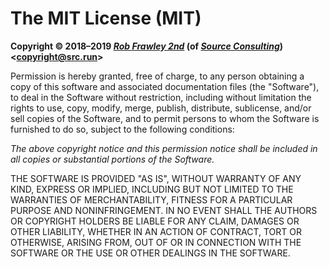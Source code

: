 
# The MIT License (MIT)

__Copyright © 2018–2019 [*Rob Frawley 2nd*](https://src.run/u/robfrawley) (of [*Source Consulting*](https://src.run/o/src-run)) <[copyright@src.run](mailto:copyright@src.run)>__

Permission is hereby granted, free of charge, to any person obtaining a copy of
this software and associated documentation files (the "Software"), to deal in
the Software without restriction, including without limitation the rights to
use, copy, modify, merge, publish, distribute, sublicense, and/or sell copies of
the Software, and to permit persons to whom the Software is furnished to do so,
subject to the following conditions:

*The above copyright notice and this permission notice shall be included in all
copies or substantial portions of the Software.*

THE SOFTWARE IS PROVIDED "AS IS", WITHOUT WARRANTY OF ANY KIND, EXPRESS OR
IMPLIED, INCLUDING BUT NOT LIMITED TO THE WARRANTIES OF MERCHANTABILITY, FITNESS
FOR A PARTICULAR PURPOSE AND NONINFRINGEMENT. IN NO EVENT SHALL THE AUTHORS OR
COPYRIGHT HOLDERS BE LIABLE FOR ANY CLAIM, DAMAGES OR OTHER LIABILITY, WHETHER
IN AN ACTION OF CONTRACT, TORT OR OTHERWISE, ARISING FROM, OUT OF OR IN
CONNECTION WITH THE SOFTWARE OR THE USE OR OTHER DEALINGS IN THE SOFTWARE.
